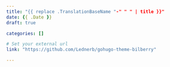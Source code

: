 ```yaml
---
title: "{{ replace .TranslationBaseName "-" " " | title }}"
date: {{ .Date }}
draft: true

categories: []

# Set your external url
link: "https://github.com/Lednerb/gohugo-theme-bilberry"

---
```


